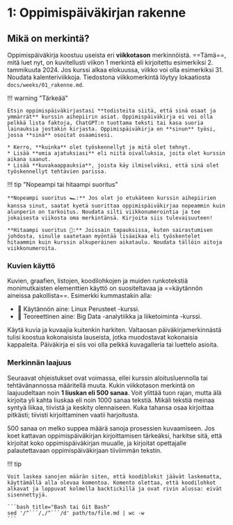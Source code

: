 # 1: Oppimispäiväkirjan rakenne

## Mikä on merkintä?

Oppimispäiväkirja koostuu useista eri **viikkotason** merkinnöistä. ==Tämä==, mitä luet nyt, on kuvitellusti viikon 1 merkintä eli kirjoitettu esimerkiksi 2. tammikuuta 2024. Jos kurssi alkaa elokuussa, viikko voi olla esimerkiksi 31. Noudata kalenteriviikkoja. Tiedostona viikkomerkintä löytyy lokaatiosta `docs/weeks/01_rakenne.md`.

!!! warning "Tärkeää"

    Etsin oppimispäiväkirjastasi **todisteita siitä, että sinä osaat ja ymmärrät** kurssin aihepiirin asiat. Oppimispäiväkirja ei voi olla pelkkä lista faktoja, ChatGPT:n tuottama teksti tai kasa suoria lainauksia jostakin kirjasta. Oppimispäiväkirja on **sinun** työsi, jossa **sinä** osoitat osaamisesi.

    * Kerro, **kuinka** olet työskennellyt ja mitä olet tehnyt.
    * Lisää **omia ajatuksiasi** eli niitä oivalluksia, joita olet kurssin aikana saanut.
    * Lisää **kuvakaappauksia**, joista käy ilmiselväksi, että sinä olet työskennellyt tehtävien parissa.

!!! tip "Nopeampi tai hitaampi suoritus"

    **Nopeampi suoritus 🏎️:** Jos olet jo etukäteen kurssin aihepiirien kanssa sinut, saatat kyetä suorittaa oppimispäiväkirjaa nopeammin kuin alunperin on tarkoitus. Noudata silti viikkonumerointia ja tee jokaisesta viikosta oma merkintänsä. Kirjoita siis tulevaisuuteen!

    **Hitaampi suoritus 🐌:** Joissain tapauksissa, kuten sairastumisen johdosta, sinulle saatetaan myöntää lisäaikaa eli työskentelet hitaammin kuin kurssin alkuperäinen aikataulu. Noudata tällöin aitoja viikkonumeroita.

### Kuvien käyttö

Kuvien, graafien, listojen, koodilohkojen ja muiden runkotekstiä monimutkaisten elementtien käyttö on suositeltavaa ja ==käytännön aineissa pakollista==. Esimerkki kummastakin alla: 

* 🧤 Käytännön aine: Linux Perusteet -kurssi.
* 📖 Teoreettinen aine: Big Data -analytiikka ja liiketoiminta -kurssi.

Käytä kuvia ja kuvaajia kuitenkin harkiten. Valtaosan päiväkirjamerkinnästä tulisi koostua kokonaisista lauseista, jotka muodostavat kokonaisia kappaleita. Päiväkirja ei siis voi olla pelkkä kuvagalleria tai luettelo asioita.

### Merkinnän laajuus

Seuraavat ohjeistukset ovat voimassa, ellei kurssin aloitusluennolla tai tehtävänannossa määritellä muuta. Kukin viikkotason merkintä on laajuudeltaan noin **1 liuskan eli 500 sanaa**. Voit ylittää tuon rajan, mutta älä kirjoita yli kahta liuskaa eli noin 1000 sanaa tekstiä. Mikäli tekstiä meinaa syntyä liikaa, tiivistä ja keskity olennaiseen. Kuka tahansa osaa kirjoittaa pitkästi; tiivisti kirjoittaminen vaatii harjoitusta.

500 sanaa on melko suppea määrä sanoja prosessien kuvaamiseen. Jos koet kattavan oppimispäiväkirjan kirjoittamisen tärkeäksi, harkitse sitä, että kirjoitat koko oppimispäiväkirjan muualle, ja kirjoitat opettajalle palautettavaan oppimispäiväkirjaan tiiviimmän tekstin.

!!! tip

    Voit laskea sanojen määrän siten, että koodiblokit jäävät laskematta, käyttämällä alla olevaa komentoa. Komento olettaa, että koodilohkot alkavat ja loppuvat kolmella backtickillä ja ovat rivin alussa: eivät sisennettyjä.

    ```bash title="Bash tai Git Bash"
    sed '/^```/,/^```/d' path/to/file.md | wc -w
    ```